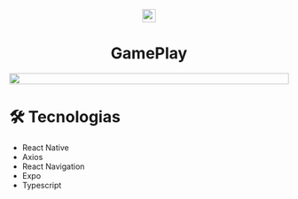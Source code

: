 <div align="center">
  <img style="width: 24" src="https://github.com/vitor-scheffer/gameplay/assets/103120313/d09c956e-740d-466f-b543-c0280978d5e3" />
</div>
<h1 align="center">GamePlay</h1>

<div style="display: flex">
  <img style="width: 100%" src="https://github.com/vitor-scheffer/gameplay/assets/103120313/483cfbd3-8281-496a-9832-170707c6ca90" />
</div>

# 🛠️ Tecnologias

<ul>
  <li>React Native</li>
  <li>Axios</li>
  <li>React Navigation</li>
  <li>Expo</li>
  <li>Typescript</li>
</ul>


